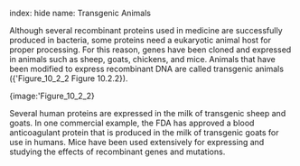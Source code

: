 index: hide
name: Transgenic Animals

Although several recombinant proteins used in medicine are successfully produced in bacteria, some proteins need a eukaryotic animal host for proper processing. For this reason, genes have been cloned and expressed in animals such as sheep, goats, chickens, and mice. Animals that have been modified to express recombinant DNA are called transgenic animals ({'Figure_10_2_2 Figure 10.2.2}).


{image:'Figure_10_2_2}
        

Several human proteins are expressed in the milk of transgenic sheep and goats. In one commercial example, the FDA has approved a blood anticoagulant protein that is produced in the milk of transgenic goats for use in humans. Mice have been used extensively for expressing and studying the effects of recombinant genes and mutations.
